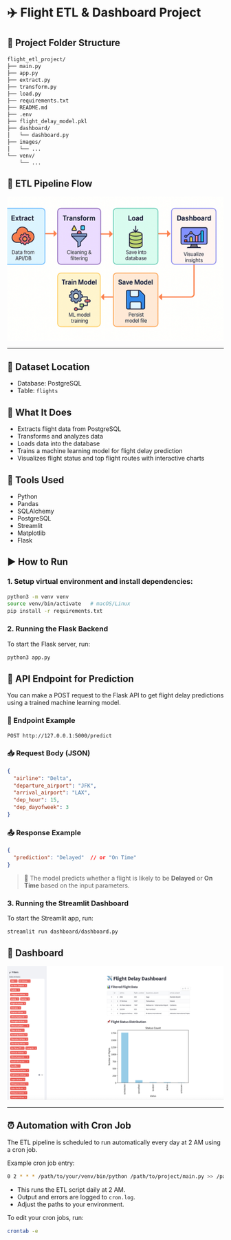 # ✈️ Flight ETL & Dashboard Project

## 📁 Project Folder Structure

```
flight_etl_project/
├── main.py
├── app.py
├── extract.py
├── transform.py
├── load.py
├── requirements.txt
├── README.md
├── .env
├── flight_delay_model.pkl
├── dashboard/
│   └── dashboard.py
├── images/
│   └── ...
└── venv/
    └── ...
```

## 🔄 ETL Pipeline Flow
![ETL Flow](./images/etl_flow_diagram.png)  
<!-- Replace the above path with your actual ETL flow image -->

---

## 📍 Dataset Location
- Database: PostgreSQL  
- Table: `flights`

## 🧼 What It Does
- Extracts flight data from PostgreSQL  
- Transforms and analyzes data  
- Loads data into the database  
- Trains a machine learning model for flight delay prediction  
- Visualizes flight status and top flight routes with interactive charts  

## 🧰 Tools Used
- Python  
- Pandas  
- SQLAlchemy  
- PostgreSQL  
- Streamlit  
- Matplotlib  
- Flask

## ▶️ How to Run

### 1. Setup virtual environment and install dependencies:
```bash
python3 -m venv venv
source venv/bin/activate   # macOS/Linux
pip install -r requirements.txt
```

### 2. Running the Flask Backend
To start the Flask server, run:
```bash
python3 app.py
```

## 🎯 API Endpoint for Prediction

You can make a POST request to the Flask API to get flight delay predictions using a trained machine learning model.

### 📌 Endpoint Example

```
POST http://127.0.0.1:5000/predict
```

### 📥 Request Body (JSON)

```json
{
  "airline": "Delta",
  "departure_airport": "JFK",
  "arrival_airport": "LAX",
  "dep_hour": 15,
  "dep_dayofweek": 3
}
```

### 📤 Response Example

```json
{
  "prediction": "Delayed"  // or "On Time"
}
```

> 🧠 The model predicts whether a flight is likely to be **Delayed** or **On Time** based on the input parameters.


### 3. Running the Streamlit Dashboard
To start the Streamlit app, run:
```bash
streamlit run dashboard/dashboard.py
```
## 🔄 Dashboard
![Dasjboard](./images/dashboard.png)  
<!-- Replace the above path with your actual streamlit Dashboard image -->

---

## ⏰ Automation with Cron Job

The ETL pipeline is scheduled to run automatically every day at 2 AM using a cron job.

Example cron job entry:

```bash
0 2 * * * /path/to/your/venv/bin/python /path/to/project/main.py >> /path/to/project/cron.log 2>&1
```

- This runs the ETL script daily at 2 AM.  
- Output and errors are logged to `cron.log`.  
- Adjust the paths to your environment.

To edit your cron jobs, run:

```bash
crontab -e
```
